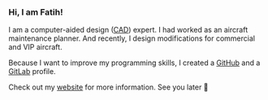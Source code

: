 ### Hi, I am Fatih!

I am a computer-aided design ([CAD](https://en.wikipedia.org/wiki/Computer-aided_design "CTRL + click to open in a new tab")) expert. I had worked as an aircraft maintenance planner. And recently, I design modifications for commercial and VIP aircraft.

Because I want to improve my programming skills, I created a [GitHub](https://github.com/fatihmeh "CTRL + click to open in a new tab") and a [GitLab](https://gitlab.com/users/fatihmehmetozcan/projects "CTRL + Click to open in a new tab") profile.

Check out my [website](https://www.fatihozcan.dev "CTRL + click to open in a new tab") for more information. See you later 🐊